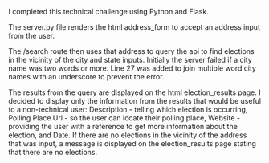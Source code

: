 I completed this technical challenge using Python and Flask. 

The server.py file renders the html address_form to accept an address input from the user. 

The /search route then uses that address to query the api to find elections in the vicinity of the city and state inputs. Initially the server failed if a city name was two words or more. Line 27 was added to join multiple word city names with an underscore to prevent the error. 

The results from the query are displayed on the html election_results page. I decided to display only the information from the results that would be useful to a non-technical user: Description - telling which election is occurring,  Polling Place Url - so the user can locate their polling place, Website - providing the user with a reference to get more information about the election, and Date. If there are no elections in the vicinity of the address that was input, a message is displayed on the election_results page stating that there are no elections.


